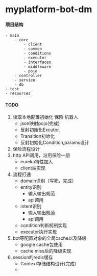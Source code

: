 # myplatform-bot-dm

#### 项目结构
    - main  
        - core
            - client
            - common 
            - conditions
            - executor
            - interfaces
            - middleware
            - pojo
        - controller
        - service
        - db
    - test
    - resources

#### TODO
1. 读取本地配置初始化 保险 机器人
    - json映射pojo(完成)
    - 反射初始化Excutor,
    - Transition初始化
    - 反射初始化Condition,params设计
2. 保险流程设计
3. http API调用，沿用保险一期
    - eureka特性加入
    - client端实现
4. 流程打通
    - domain识别（写死，完成）
    - entity识别
        - 输入输出规范
        - api调用
    - intent识别
        - 输入输出规范
        - api调用
    - condition判断机制实现
    - executor执行实现
5. bot等配置对象的全局cache以及降级
    - google cache包使用
    - cache miss后的降级实现 
6. session的redis缓存
    - Context存储结构设计(完成)
    - 

